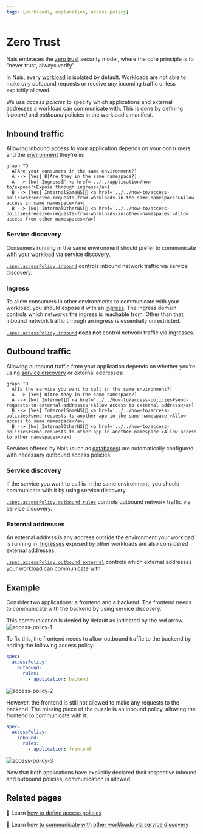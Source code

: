 ```yaml
---
tags: [workloads, explanation, access-policy]
---
```


# Zero Trust

Nais embraces the [zero trust](https://en.wikipedia.org/wiki/Zero_trust_security_model) security model, where the core principle is to "never trust, always verify".

In Nais, every [workload](../README.md) is isolated by default.
Workloads are not able to make _any_ outbound requests or receive _any_ incoming traffic unless explicitly allowed.

We use _access policies_ to specify which applications and external addresses a workload can communicate with.
This is done by defining _inbound_ and _outbound_ policies in the workload's manifest.

## Inbound traffic

Allowing inbound access to your application depends on your consumers and the [environment](../explanations/environment.md) they're in:

```mermaid
graph TD
  A[Are your consumers in the same environment?]
  A --> |Yes| B[Are they in the same namespace?]
  A --> |No| Ingress[🎯 <a href='../../application/how-to/expose'>Expose through ingress</a>]
  B --> |Yes| InternalSameNS[🎯 <a href='../../how-to/access-policies#receive-requests-from-workloads-in-the-same-namespace'>Allow access in same namespace</a>]
  B --> |No| InternalOtherNS[🎯 <a href='../../how-to/access-policies#receive-requests-from-workloads-in-other-namespaces'>Allow access from other namespaces</a>]
```

### Service discovery

Consumers running in the same environment should prefer to communicate with your workload via [service discovery](../application/explanations/expose.md#service-discovery).

[`.spec.accessPolicy.inbound`](../application/reference/application-spec.md#accesspolicyinbound) controls inbound network traffic via service discovery.

### Ingress

To allow consumers in other environments to communicate with your workload, you should expose it with an [ingress](../application/explanations/expose.md#ingress).
The ingress domain controls which networks the ingress is reachable from. Other than that, inbound network traffic through an ingress is essentially unrestricted.

[`.spec.accessPolicy.inbound`](../application/reference/application-spec.md#accesspolicyinbound) **does not** control network traffic via ingresses.

## Outbound traffic

Allowing outbound traffic from your application depends on whether you're using [service discovery](../application/explanations/expose.md#service-discovery) or external addresses:

```mermaid
graph TD
  A[Is the service you want to call in the same environment?]
  A --> |Yes| B[Are they in the same namespace?]
  A --> |No| Internet[🎯 <a href='../../how-to/access-policies#send-requests-to-external-addresses'>Allow access to external address</a>]
  B --> |Yes| InternalSameNS[🎯 <a href='../../how-to/access-policies#send-requests-to-another-app-in-the-same-namespace'>Allow access to same namespace</a>]
  B --> |No| InternalOtherNS[🎯 <a href='../../how-to/access-policies#send-requests-to-other-app-in-another-namespace'>Allow access to other namespaces</a>]
```

Services offered by Nais (such as [databases](../../persistence/postgres/README.md)) are automatically configured with necessary outbound access policies.

### Service discovery

If the service you want to call is in the same environment, you should communicate with it by using service discovery.

[`.spec.accessPolicy.outbound.rules`](../application/reference/application-spec.md#accesspolicyoutboundrules) controls outbound network traffic via service discovery.

### External addresses

An external address is any address outside the environment your workload is running in.
[Ingresses](../application/explanations/expose.md#ingress) exposed by other workloads are also considered external addresses.

[`.spec.accessPolicy.outbound.external`](../application/reference/application-spec.md#accesspolicyoutboundexternal) controls which external addresses your workload can communicate with.

## Example

Consider two applications: a frontend and a backend.
The frontend needs to communicate with the backend by using service discovery.

This communication is denied by default as indicated by the red arrow.
![access-policy-1](../../assets/access-policy-1.png)

To fix this, the frontend needs to allow outbound traffic to the backend by adding the following access policy:

```yaml
spec:
  accessPolicy:
    outbound:
      rules:
        - application: backend
```

![access-policy-2](../../assets/access-policy-2.png)

However, the frontend is still not allowed to make any requests to the backend.
The missing piece of the puzzle is an inbound policy, allowing the frontend to communicate with it:

```yaml
spec:
  accessPolicy:
    inbound:
      rules:
        - application: frontend
```

![access-policy-3](../../assets/access-policy-3.png)

Now that both applications have explicitly declared their respective inbound and outbound policies, communication is allowed.

## Related pages

:dart: Learn [how to define access policies](../how-to/access-policies.md)

:dart: Learn [how to communicate with other workloads via service discovery](../how-to/communication.md)
